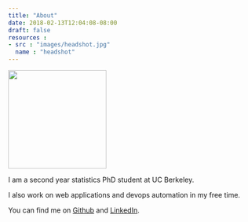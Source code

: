 ```yaml
---
title: "About"
date: 2018-02-13T12:04:08-08:00
draft: false
resources :
- src : "images/headshot.jpg"
  name : "headshot"
---
```



<img style="width: 200px" src="../images/headshot.jpg" />

I am a second year statistics PhD student at UC Berkeley.

I also work on web applications and devops automation
in my free time.

You can find me on [Github](https://github.com/feynmanliang)
and [LinkedIn](https://linkedin.com/in/feynman).
